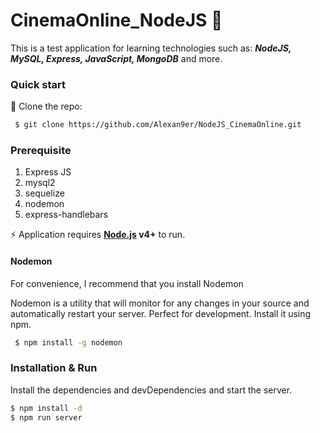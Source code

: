 # CinemaOnline_NodeJS :ticket:
This is a test application for learning technologies such as: ***NodeJS, MySQL, Express, JavaScript, MongoDB*** and more.

### Quick start
:round_pushpin: Clone the repo:
```bash
 $ git clone https://github.com/Alexan9er/NodeJS_CinemaOnline.git
```

### Prerequisite
1.  Express JS
2.  mysql2
3.  sequelize
4.  nodemon
5.  express-handlebars

:zap: Application requires **[Node.js](https://nodejs.org/) v4+** to run.

#### Nodemon

For convenience, I recommend that you install Nodemon

Nodemon is a utility that will monitor for any changes in your source and automatically restart your server. Perfect for development. Install it using npm.
```bash
 $ npm install -g nodemon
```

### Installation & Run
Install the dependencies and devDependencies and start the server.
```bash
$ npm install -d
$ npm run server
```
